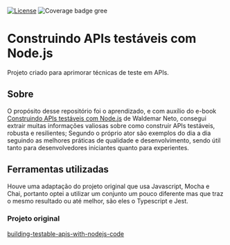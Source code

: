 [![License][license-image]][license-url] ![Coverage badge gree][coverage-badge-green]

[license-url]: https://opensource.org/licenses/MIT
[license-image]: https://img.shields.io/npm/l/make-coverage-badge.svg
[coverage-badge-green]: https://img.shields.io/badge/Coverage-98.51%25-brightgreen.svg

# Construindo APIs testáveis com Node.js

Projeto criado para aprimorar técnicas de teste em APIs.

## Sobre

O propósito desse repositório foi o aprendizado, e com auxílio do e-book [Construindo APIs testáveis com Node.js](https://leanpub.com/construindo-apis-testaveis-com-nodejs/) de Waldemar Neto, consegui extrair muitas informações valiosas sobre como construir APIs testáveis, robusta e resilientes; Segundo o próprio ator são exemplos do dia a dia seguindo as melhores práticas de qualidade e desenvolvimento, sendo útil tanto para desenvolvedores iniciantes quanto para experientes.

## Ferramentas utilizadas

Houve uma adaptação do projeto original que usa Javascript, Mocha e Chai, portanto optei a utilizar um conjunto um pouco diferente mas que traz o mesmo resultado ou até melhor, são eles o Typescript e Jest.

### Projeto original

[building-testable-apis-with-nodejs-code](https://github.com/waldemarnt/building-testable-apis-with-nodejs-code)
